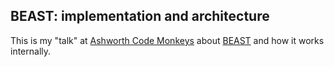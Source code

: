 ## BEAST: implementation and architecture
This is my "talk" at [Ashworth Code Monkeys](https://groups.google.com/forum/#!forum/ashworth-code-monkeys) about [BEAST](http://beast.bio.ed.ac.uk/) and how it works internally.
